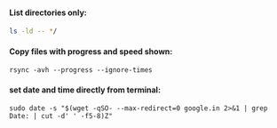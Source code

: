 #### List directories only: 
```bash
ls -ld -- */
```  

#### Copy files with progress and speed shown:
```
rsync -avh --progress --ignore-times
```

#### set date and time directly from terminal:
```
sudo date -s "$(wget -qSO- --max-redirect=0 google.in 2>&1 | grep Date: | cut -d' ' -f5-8)Z"
```